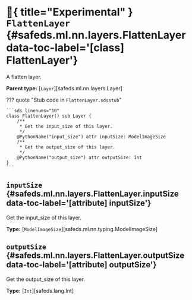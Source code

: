 # :test_tube:{ title="Experimental" } <code class="doc-symbol doc-symbol-class"></code> `FlattenLayer` {#safeds.ml.nn.layers.FlattenLayer data-toc-label='[class] FlattenLayer'}

A flatten layer.

**Parent type:** [`Layer`][safeds.ml.nn.layers.Layer]

??? quote "Stub code in `FlattenLayer.sdsstub`"

    ```sds linenums="10"
    class FlattenLayer() sub Layer {
        /**
         * Get the input_size of this layer.
         */
        @PythonName("input_size") attr inputSize: ModelImageSize
        /**
         * Get the output_size of this layer.
         */
        @PythonName("output_size") attr outputSize: Int
    }
    ```

## <code class="doc-symbol doc-symbol-attribute"></code> `inputSize` {#safeds.ml.nn.layers.FlattenLayer.inputSize data-toc-label='[attribute] inputSize'}

Get the input_size of this layer.

**Type:** [`ModelImageSize`][safeds.ml.nn.typing.ModelImageSize]

## <code class="doc-symbol doc-symbol-attribute"></code> `outputSize` {#safeds.ml.nn.layers.FlattenLayer.outputSize data-toc-label='[attribute] outputSize'}

Get the output_size of this layer.

**Type:** [`Int`][safeds.lang.Int]
